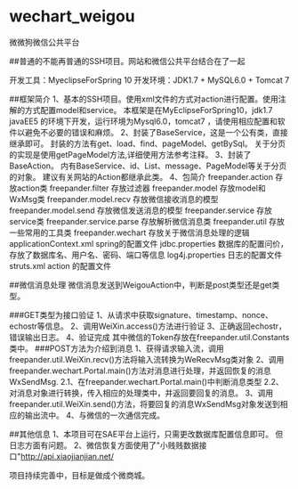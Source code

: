 wechart_weigou
==============

微微狗微信公共平台

##普通的不能再普通的SSH项目。网站和微信公共平台结合在了一起

开发工具：MyeclipseForSpring 10
开发环境：JDK1.7 + MySQL6.0 + Tomcat 7

##框架简介
1、基本的SSH项目。使用xml文件的方式对action进行配置。使用注解的方式配置model和service。
   本框架是在MyEclipseForSpring10，jdk1.7 javaEE5 的环境下开发，运行环境为Mysql6.0，tomcat7 ，请使用相应配置和软件以避免不必要的错误和麻烦。
2、封装了BaseService，这是一个公有类，直接继承即可。
   封装的方法有get、load、find、pageModel、getBySql。
   关于分页的实现是使用getPageModel方法,详细使用方法参考注释。
3、封装了BaseAction。
   内有BaseService、id、List<Object>、message、PageModel等关于分页的对象。
   建议有关网站的Action都继承此类。
4、包简介
    freepander.action 存放action类
    freepander.filter 存放过滤器
    freepander.model 存放model和WxMsg类
    freepander.model.recv  存放微信接收消息的模型
    freepander.model.send  存放微信发送消息的模型
    freepander.service  存放service类
    freepander.service.parse 存放解析微信消息类
    freepander.util  存放一些常用的工具类
    freepander.wechart  存放关于微信消息处理的逻辑
    applicationContext.xml spring的配置文件
    jdbc.properties  数据库的配置问价，存放了数据库名、用户名、密码、端口等信息
    log4j.properties 日志的配置文件
    struts.xml action 的配置文件

##微信消息处理
微信消息发送到WeigouAction中，判断是post类型还是get类型。

###GET类型为接口验证
 1、从请求中获取signature、timestamp、nonce、echostr等信息。
 2、调用WeiXin.access()方法进行验证
 3、正确返回echostr，错误输出日志。
 4、验证完成
其中微信的Token存放在freepander.util.Constants类中。
###POST方法为介绍到消息
 1、获得请求输入流，调用freepander.util.WeiXin.recv()方法将输入流转换为WeRecvMsg类对象
 2、调用freepander.wechart.Portal.main()方法对消息进行处理，并返回恢复的消息WxSendMsg.
  2.1、在freepander.wechart.Portal.main()中判断消息类型
  2.2、对消息对象进行转换，传入相应的处理类中，并返回要回复的消息。
 3、调用freepander.util.WeiXin.send()方法，将要回复的消息WxSendMsg对象发送到相应的输出流中。
 4、与微信的一次通信完成。

##其他信息
1、本项目可在SAE平台上运行，只需更改数据库配置信息即可。
但日志方面有问题。
2、微信恢复方面使用了"小贱贱数据接口"http://api.xiaojianjian.net/

项目持续完善中，目标是做成个微商城。


